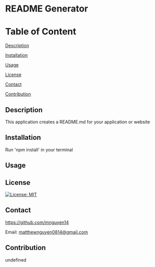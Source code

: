 # README Generator

# Table of Content
[Description](#Description)

[Installation](#Installation)

[Usage](#Usage)

[License](#License)

[Contact](#Contact)

[Contribution](#Contribution)

## Description
This application creates a README.md for your application or website

## Installation
Run 'npm install' in your terminal

## Usage


## License
[![License: MIT](https://img.shields.io/badge/License-MIT-yellow.svg)](https://opensource.org/licenses/MIT)

## Contact
https://github.com/mnguyen14

Email: matthewnguyen0814@gmail.com

## Contribution
undefined